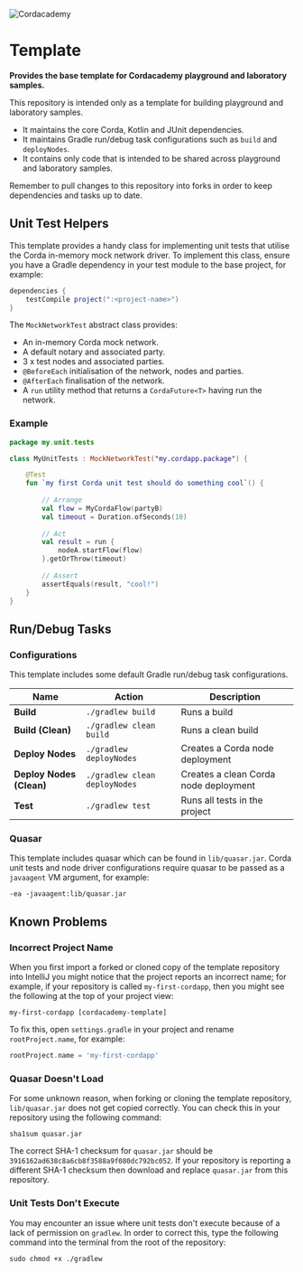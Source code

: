 ![Cordacademy](https://raw.githubusercontent.com/cordacademy/cordacademy.github.io/master/resources/images/logo_text.png)

# Template

**Provides the base template for Cordacademy playground and laboratory samples.**

This repository is intended only as a template for building playground and laboratory samples. 

- It maintains the core Corda, Kotlin and JUnit dependencies. 
- It maintains Gradle run/debug task configurations such as `build` and `deployNodes`.
- It contains only code that is intended to be shared across playground and laboratory samples. 

Remember to pull changes to this repository into forks in order to keep dependencies and tasks up to date.

## Unit Test Helpers

This template provides a handy class for implementing unit tests that utilise the Corda in-memory mock network driver. To implement this class, ensure you have a Gradle dependency in your test module to the base project, for example:

```groovy
dependencies {
    testCompile project(":<project-name>")
}
```

The `MockNetworkTest` abstract class provides:

- An in-memory Corda mock network.
- A default notary and associated party.
- 3 x test nodes and associated parties.
- `@BeforeEach` initialisation of the network, nodes and parties.
- `@AfterEach` finalisation of the network.
- A `run` utility method that returns a `CordaFuture<T>` having run the network.

### Example

```kotlin
package my.unit.tests

class MyUnitTests : MockNetworkTest("my.cordapp.package") {

    @Test
    fun `my first Corda unit test should do something cool`() {
    
        // Arrange
        val flow = MyCordaFlow(partyB)
        val timeout = Duration.ofSeconds(10)
        
        // Act
        val result = run {
            nodeA.startFlow(flow)
        }.getOrThrow(timeout)
        
        // Assert
        assertEquals(result, "cool!")
    }
}
```

## Run/Debug Tasks

### Configurations

This template includes some default Gradle run/debug task configurations.

| Name                     | Action                        | Description                           |
| ------------------------ | ----------------------------- | ------------------------------------- |
| **Build**                | `./gradlew build`             | Runs a build                          |
| **Build (Clean)**        | `./gradlew clean build`       | Runs a clean build                    |
| **Deploy Nodes**         | `./gradlew deployNodes`       | Creates a Corda node deployment       |
| **Deploy Nodes (Clean)** | `./gradlew clean deployNodes` | Creates a clean Corda node deployment |
| **Test**                 | `./gradlew test`              | Runs all tests in the project         |

### Quasar

This template includes quasar which can be found in `lib/quasar.jar`. Corda unit tests and node driver configurations require quasar to be passed as a `javaagent` VM argument, for example:

```
-ea -javaagent:lib/quasar.jar
```

## Known Problems

### Incorrect Project Name

When you first import a forked or cloned copy of the template repository into IntelliJ you might notice that the project reports an incorrect name; for example, if your repository is called `my-first-cordapp`, then you might see the following at the top of your project view:

```
my-first-cordapp [cordacademy-template]
```

To fix this, open `settings.gradle` in your project and rename `rootProject.name`, for example:

```groovy
rootProject.name = 'my-first-cordapp'
```

### Quasar Doesn't Load

For some unknown reason, when forking or cloning the template repository, `lib/quasar.jar` does not get copied correctly. You can check this in your repository using the following command:

```shell
sha1sum quasar.jar
```

The correct SHA-1 checksum for `quasar.jar` should be `3916162ad638c8a6cb8f3588a9f080dc792bc052`. If your repository is reporting a different SHA-1 checksum then download and replace `quasar.jar` from this repository.

### Unit Tests Don't Execute

You may encounter an issue where unit tests don't execute because of a lack of permission on `gradlew`. In order to correct this, type the following command into the terminal from the root of the repository:

```shell
sudo chmod +x ./gradlew
```

